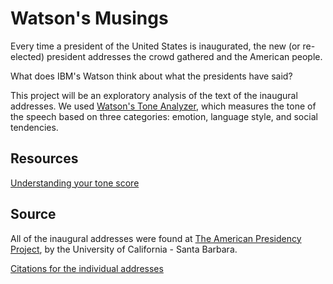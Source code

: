 # Watson's Musings

Every time a president of the United States is inaugurated, the new (or re-elected) president addresses the crowd gathered and the American people.

What does IBM's Watson think about what the presidents have said?

This project will be an exploratory analysis of the text of the inaugural addresses.  We used [Watson's Tone Analyzer](https://tone-analyzer-demo.mybluemix.net/?cm_mc_uid=40744400864214811646461&cm_mc_sid_50200000=1483541399), which measures the tone of the speech based on three categories: emotion, language style, and social tendencies.

## Resources

[Understanding your tone score](https://www.ibm.com/watson/developercloud/doc/tone-analyzer/understanding-tone.shtml)

## Source 

All of the inaugural addresses were found at [The American Presidency Project](http://www.presidency.ucsb.edu/), by the University of California - Santa Barbara.

[Citations for the individual addresses](Citations.md)